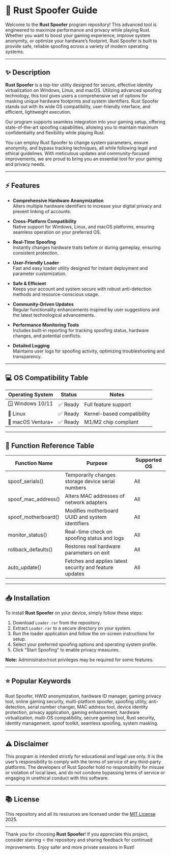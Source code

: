 # 🚀 Rust Spoofer Guide

Welcome to the **Rust Spoofer** program repository! This advanced tool is engineered to maximize performance and privacy while playing Rust. Whether you want to boost your gaming experience, improve system anonymity, or optimize your hardware’s footprint, Rust Spoofer is built to provide safe, reliable spoofing across a variety of modern operating systems.

---

## ✨ Description

**Rust Spoofer** is a top-tier utility designed for secure, effective identity virtualization on Windows, Linux, and macOS. Utilizing advanced spoofing technology, this tool gives users a comprehensive set of options for masking unique hardware footprints and system identifiers. Rust Spoofer stands out with its wide OS compatibility, user-friendly interface, and efficient, lightweight execution. 

Our program supports seamless integration into your gaming setup, offering state-of-the-art spoofing capabilities, allowing you to maintain maximum confidentiality and flexibility while playing Rust. 

You can employ Rust Spoofer to change system parameters, ensure anonymity, and bypass tracking techniques, all while following legal and ethical guidelines. With meticulous updates and community-focused improvements, we are proud to bring you an essential tool for your gaming and privacy needs.

---

## ⚡ Features

- **Comprehensive Hardware Anonymization**  
  Alters multiple hardware identifiers to increase your digital privacy and prevent linking of accounts.

- **Cross-Platform Compatibility**  
  Native support for Windows, Linux, and macOS platforms, ensuring seamless operation on your preferred OS.

- **Real-Time Spoofing**  
  Instantly changes hardware traits before or during gameplay, ensuring consistent protection.

- **User-Friendly Loader**  
  Fast and easy loader utility designed for instant deployment and parameter customization.

- **Safe & Efficient**  
  Keeps your account and system secure with robust anti-detection methods and resource-conscious usage.

- **Community-Driven Updates**  
  Regular functionality enhancements inspired by user suggestions and the latest technological advancements.

- **Performance Monitoring Tools**  
  Includes built-in reporting for tracking spoofing status, hardware changes, and potential conflicts.

- **Detailed Logging**  
  Maintains user logs for spoofing activity, optimizing troubleshooting and transparency.

---

## 💻 OS Compatibility Table

| Operating System    | Status     | Notes                        |
|---------------------|:----------:|------------------------------|
| 🪟  Windows 10/11   | ✅ Ready   | Full feature support         |
| 🐧  Linux           | ✅ Ready   | Kernel-based compatibility   |
| 🍏  macOS Ventura+  | ✅ Ready   | M1/M2 chip compliant         |

---

## 📝 Function Reference Table

| Function Name           | Purpose                                                       | Supported OS   |
|-------------------------|--------------------------------------------------------------|----------------|
| spoof_serials()         | Temporarily changes storage device serial numbers             | All            |
| spoof_mac_address()     | Alters MAC addresses of network adapters                     | All            |
| spoof_motherboard()     | Modifies motherboard UUID and system identifiers             | All            |
| monitor_status()        | Real-time check on spoofing status and logs                  | All            |
| rollback_defaults()     | Restores real hardware parameters on exit                    | All            |
| auto_update()           | Fetches and applies latest security and feature updates      | All            |

---

## 📥 Installation

To install **Rust Spoofer** on your device, simply follow these steps:

1. Download `Loader.rar` from the repository.
2. Extract `Loader.rar` to a secure directory on your system.
3. Run the loader application and follow the on-screen instructions for setup.
4. Select your preferred spoofing options and operating system profile.
5. Click "Start Spoofing" to enable privacy measures.

**Note:** Administrator/root privileges may be required for some features.

---

## ⭐ Popular Keywords

Rust Spoofer, HWID anonymization, hardware ID manager, gaming privacy tool, online gaming security, multi-platform spoofer, spoofing utility, anti-detection, serial number changer, MAC address tool, device identity protection, privacy application, gaming enhancement, hardware virtualization, multi-OS compatibility, secure gaming tool, Rust security, identity management, spoof toolkit, seamless spoofing, system masking.

---

## ⚠️ Disclaimer

This program is intended strictly for educational and legal use only. It is the user’s responsibility to comply with the terms of service of any third-party platforms. The developers of Rust Spoofer hold no responsibility for misuse or violation of local laws, and do not condone bypassing terms of service or engaging in unethical conduct with this software.

---

## 📚 License

This repository and all its resources are licensed under the [MIT License](https://opensource.org/licenses/MIT) 2025.

---

Thank you for choosing **Rust Spoofer**! If you appreciate this project, consider starring ⭐ the repository and sharing feedback for continued improvements. Enjoy safer and more private sessions in Rust!